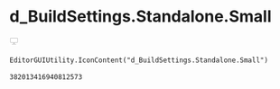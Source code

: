 # d_BuildSettings.Standalone.Small
![](/img/d_BuildSettings.Standalone.Small.png)

``` CSharp
EditorGUIUtility.IconContent("d_BuildSettings.Standalone.Small")
```
```
382013416940812573
```
